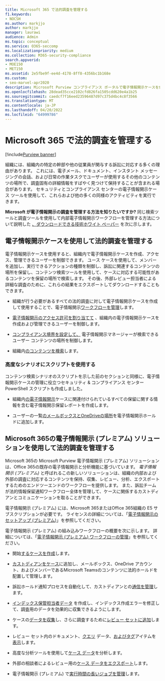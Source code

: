 ```yaml
---
title: Microsoft 365 で法的調査を管理する
f1.keywords:
- NOCSH
ms.author: markjjo
author: markjjo
manager: laurawi
audience: Admin
ms.topic: conceptual
ms.service: O365-seccomp
ms.localizationpriority: medium
ms.collection: M365-security-compliance
search.appverid:
- MOE150
- MET150
ms.assetid: 2e5fbe9f-ee4d-4178-8ff8-4356bc1b168e
ms.custom:
- seo-marvel-apr2020
description: Microsoft Purview コンプライアンス ポータルで電子情報開示ケースを使用して、組織の法的調査を管理します。
ms.openlocfilehash: 28dead35cce2102cfd826fa1505cdd620e4a1b25
ms.sourcegitcommit: caedcf7f16eed23596487d97c375d4bc4c8f3566
ms.translationtype: MT
ms.contentlocale: ja-JP
ms.lasthandoff: 04/20/2022
ms.locfileid: "64999786"
---
```

# <a name="manage-legal-investigations-in-microsoft-365"></a>Microsoft 365 で法的調査を管理する

[!include[Purview banner](../includes/purview-rebrand-banner.md)]

組織には、組織内の特定の幹部や他の従業員が関与する訴訟に対応する多くの理由があります。 これには、電子メール、ドキュメント、インスタント メッセージングの会話、および日常の作業タスクでユーザーが使用するその他のコンテンツの場所で、調査固有の詳細情報をすばやく見つけて保持することが含まれる場合があります。 セキュリティとコンプライアンス センターの電子情報開示ケース ツールを使用して、これらおよび他の多くの同様のアクティビティを実行できます。
  
**Microsoft が電子情報開示の調査を管理する方法を知りたいですか?** 同じ検索ツールと調査ツールを使用して内部電子情報開示ワークフローを管理する方法について説明した [、ダウンロードできる技術ホワイト ペーパー](https://go.microsoft.com/fwlink/?linkid=852161) を次に示します。

## <a name="manage-legal-investigations-with-ediscovery-cases"></a>電子情報開示ケースを使用して法的調査を管理する

電子情報開示ケースを使用すると、組織内で電子情報開示ケースを作成、アクセス、管理できるユーザーを制御できます。 ユース ケースを使用して、メンバーを追加し、実行できるアクションの種類を制御し、訴訟に関連するコンテンツの場所を保留し、コンテンツ検索ツールを使用して、ケースに対応する可能性があるコンテンツを保留の場所で検索します。 その後、外部レビュー担当者による詳細な調査のために、これらの結果をエクスポートしてダウンロードすることもできます。
  
- 組織が行う必要があるすべての法的調査に対して電子情報開示ケースを作成して使用することで、電子情報開示[ワークフローを管理](./get-started-core-ediscovery.md)します。

- [電子情報開示のアクセス許可を割り当てて](assign-ediscovery-permissions.md) 、組織内の電子情報開示ケースを作成および管理できるユーザーを制御します。

- [コンプライアンス境界を設定して、](set-up-compliance-boundaries.md) 電子情報開示マネージャーが検索できるユーザー コンテンツの場所を制御します。

- 組織内[のコンテンツを検索](search-for-content.md)します。

### <a name="use-scripts-for-advanced-scenarios"></a>高度なシナリオにスクリプトを使用する

コンテンツ検索シナリオのスクリプトを示した前のセクションと同様に、電子情報開示ケースの管理に役立つセキュリティ & コンプライアンス センター PowerShell スクリプトも作成しました。
  
- 組織内[の電子情報開示](create-a-report-on-holds-in-ediscovery-cases.md)ケースに関連付けられているすべての保留に関する情報を含む電子情報開示保留レポートを作成します。

- ユーザーの一覧[のメールボックスとOneDriveの場所](use-a-script-to-add-users-to-a-hold-in-ediscovery.md)を電子情報開示ホールドに追加します。
  
## <a name="manage-legal-investigations-with-the-ediscovery-premium-solution-in-microsoft-365"></a>Microsoft 365の電子情報開示 (プレミアム) ソリューションを使用して法的調査を管理する

Microsoft 365の Microsoft Purview 電子情報開示 (プレミアム) ソリューションは、Office 365の既存の電子情報開示と分析機能に基づいています。 *電子情報開示 (プレミアム)* と呼ばれるこの新しいソリューションは、組織の内部および外部の調査に対応するコンテンツを保持、収集、レビュー、分析、エクスポートするためのエンドツーエンドのワークフローを提供します。 また、訴訟チームが法的情報保留通知ワークフロー全体を管理して、ケースに関係するカストディアンとコミュニケーションを取ることができます。

電子情報開示 (プレミアム) には、Microsoft 365またはOffice 365組織の E5 サブスクリプションが必要です。 ライセンスの詳細については、「[電子情報開示のセットアップ (プレミアム)](get-started-with-advanced-ediscovery.md#step-1-verify-and-assign-appropriate-licenses)」を参照してください。

電子情報開示 (プレミアム) の組み込みワークフローの概要を次に示します。 詳細については、「[電子情報開示 (プレミアム) ワークフローの管理](create-and-manage-advanced-ediscoveryv2-case.md#manage-the-workflow)」を参照してください。

- 開始[するケースを作成](create-and-manage-advanced-ediscoveryv2-case.md#create-a-case)します。

- [カストディアンをケース](managing-custodians.md)に追加し、メールボックス、OneDrive アカウント、およびメンバーであるMicrosoft Teamsのコンテンツに法的ホールドを配置して管理します。

- 訴訟ホールド通知プロセスを自動化して、カストディアンとの[通信を管理](managing-custodian-communications.md)します。

- [インデックス保管担当者データ](processing-data-for-case.md) を作成し、インデックス作成エラーを修正して、調査用のデータを効果的に収集できるようにします。

- ケースの[データを収集](collecting-data-for-ediscovery.md)し、さらに調査するために[レビュー セットに追加](collecting-data-for-ediscovery.md#add-search-results-to-a-review-set)します。

- レビュー セット内のドキュメント、[クエリ](review-set-search.md) データ、[およびタグ](tagging-documents.md)アイテムを[表示](view-documents-in-review-set.md)します。

- 高度な分析ツールを使用して[ケース データ](analyzing-data-in-review-set.md)を分析します。

- 外部の相談者によるレビュー用の[ケース データをエクスポート](exporting-data-ediscover20.md)します。

- 電子情報開示 (プレミアム) で[実行時間の長いジョブを管理](managing-jobs-ediscovery20.md)します。